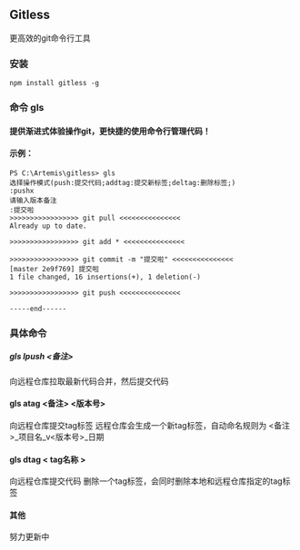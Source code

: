 ## Gitless
更高效的git命令行工具
### 安装
```  
npm install gitless -g
```  

### 命令 gls

#### 提供渐进式体验操作git，更快捷的使用命令行管理代码！
#### 示例：
```  
PS C:\Artemis\gitless> gls
选择操作模式(push:提交代码;addtag:提交新标签;deltag:删除标签;)
:pushx
请输入版本备注
:提交啦
>>>>>>>>>>>>>>>>> git pull <<<<<<<<<<<<<<<
Already up to date.

>>>>>>>>>>>>>>>>> git add * <<<<<<<<<<<<<<<

>>>>>>>>>>>>>>>>> git commit -m "提交啦" <<<<<<<<<<<<<<<
[master 2e9f769] 提交啦
1 file changed, 16 insertions(+), 1 deletion(-)

>>>>>>>>>>>>>>>>> git push <<<<<<<<<<<<<<<

-----end------
```
### 具体命令

##### gls lpush <备注>
向远程仓库拉取最新代码合并，然后提交代码

#### gls atag <备注> <版本号>
向远程仓库提交tag标签
远程仓库会生成一个新tag标签，自动命名规则为 <备注>_项目名_v<版本号>_日期

#### gls dtag  < tag名称 >
向远程仓库提交代码
删除一个tag标签，会同时删除本地和远程仓库指定的tag标签

#### 其他
努力更新中

